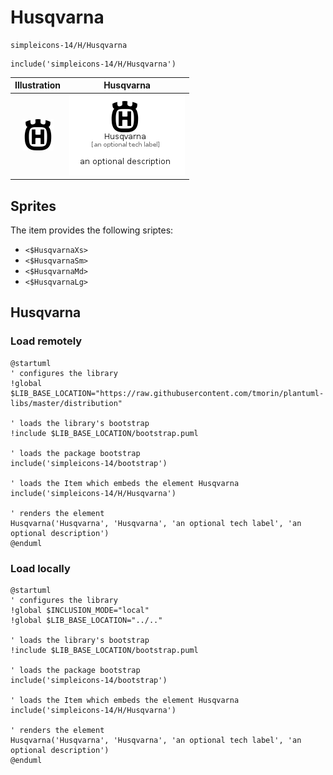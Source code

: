 # Husqvarna


```text
simpleicons-14/H/Husqvarna
```

```text
include('simpleicons-14/H/Husqvarna')
```



| Illustration | Husqvarna |
| :---: | :---: |
| ![illustration for Illustration](../../simpleicons-14/H/Husqvarna.png) | ![illustration for Husqvarna](../../simpleicons-14/H/Husqvarna.Local.png) |



## Sprites
The item provides the following sriptes:

- `<$HusqvarnaXs>`
- `<$HusqvarnaSm>`
- `<$HusqvarnaMd>`
- `<$HusqvarnaLg>`





## Husqvarna

### Load remotely
```plantuml
@startuml
' configures the library
!global $LIB_BASE_LOCATION="https://raw.githubusercontent.com/tmorin/plantuml-libs/master/distribution"

' loads the library's bootstrap
!include $LIB_BASE_LOCATION/bootstrap.puml

' loads the package bootstrap
include('simpleicons-14/bootstrap')

' loads the Item which embeds the element Husqvarna
include('simpleicons-14/H/Husqvarna')

' renders the element
Husqvarna('Husqvarna', 'Husqvarna', 'an optional tech label', 'an optional description')
@enduml
```

### Load locally
```plantuml
@startuml
' configures the library
!global $INCLUSION_MODE="local"
!global $LIB_BASE_LOCATION="../.."

' loads the library's bootstrap
!include $LIB_BASE_LOCATION/bootstrap.puml

' loads the package bootstrap
include('simpleicons-14/bootstrap')

' loads the Item which embeds the element Husqvarna
include('simpleicons-14/H/Husqvarna')

' renders the element
Husqvarna('Husqvarna', 'Husqvarna', 'an optional tech label', 'an optional description')
@enduml
```

